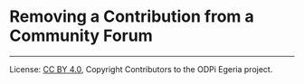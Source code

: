 <!-- SPDX-License-Identifier: CC-BY-4.0 -->
<!-- Copyright Contributors to the ODPi Egeria project. -->


# Removing a Contribution from a Community Forum



----
License: [CC BY 4.0](https://creativecommons.org/licenses/by/4.0/),
Copyright Contributors to the ODPi Egeria project.
